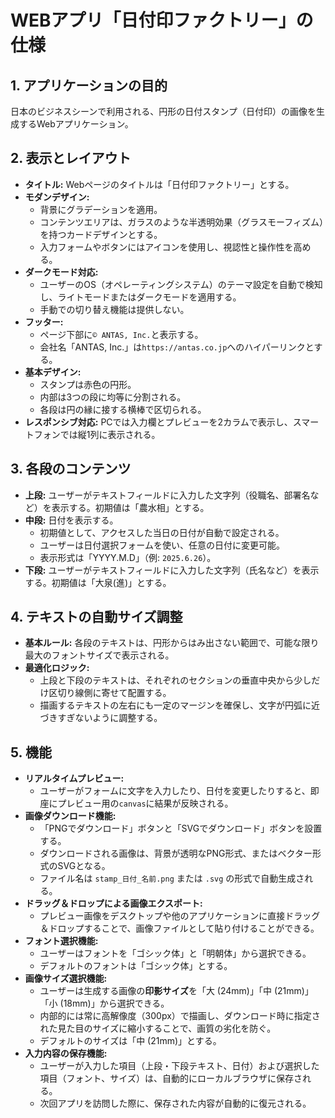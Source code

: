 # WEBアプリ「日付印ファクトリー」の仕様

## 1. アプリケーションの目的
日本のビジネスシーンで利用される、円形の日付スタンプ（日付印）の画像を生成するWebアプリケーション。

## 2. 表示とレイアウト
* **タイトル:** Webページのタイトルは「日付印ファクトリー」とする。
* **モダンデザイン:**
  * 背景にグラデーションを適用。
  * コンテンツエリアは、ガラスのような半透明効果（グラスモーフィズム）を持つカードデザインとする。
  * 入力フォームやボタンにはアイコンを使用し、視認性と操作性を高める。
* **ダークモード対応:**
  * ユーザーのOS（オペレーティングシステム）のテーマ設定を自動で検知し、ライトモードまたはダークモードを適用する。
  * 手動での切り替え機能は提供しない。
* **フッター:**
  * ページ下部に`© ANTAS, Inc.`と表示する。
  * 会社名「ANTAS, Inc.」は`https://antas.co.jp`へのハイパーリンクとする。
* **基本デザイン:**
  * スタンプは赤色の円形。
  * 内部は3つの段に均等に分割される。
  * 各段は円の縁に接する横棒で区切られる。
* **レスポンシブ対応:** PCでは入力欄とプレビューを2カラムで表示し、スマートフォンでは縦1列に表示される。

## 3. 各段のコンテンツ
* **上段:** ユーザーがテキストフィールドに入力した文字列（役職名、部署名など）を表示する。初期値は「農水相」とする。
* **中段:** 日付を表示する。
  * 初期値として、アクセスした当日の日付が自動で設定される。
  * ユーザーは日付選択フォームを使い、任意の日付に変更可能。
  * 表示形式は「YYYY.M.D」（例: `2025.6.26`）。
* **下段:** ユーザーがテキストフィールドに入力した文字列（氏名など）を表示する。初期値は「大泉(進)」とする。

## 4. テキストの自動サイズ調整
* **基本ルール:** 各段のテキストは、円形からはみ出さない範囲で、可能な限り最大のフォントサイズで表示される。
* **最適化ロジック:**
  * 上段と下段のテキストは、それぞれのセクションの垂直中央から少しだけ区切り線側に寄せて配置する。
  * 描画するテキストの左右にも一定のマージンを確保し、文字が円弧に近づきすぎないように調整する。

## 5. 機能
* **リアルタイムプレビュー:**
  * ユーザーがフォームに文字を入力したり、日付を変更したりすると、即座にプレビュー用の`canvas`に結果が反映される。
* **画像ダウンロード機能:**
  * 「PNGでダウンロード」ボタンと「SVGでダウンロード」ボタンを設置する。
  * ダウンロードされる画像は、背景が透明なPNG形式、またはベクター形式のSVGとなる。
  * ファイル名は `stamp_日付_名前.png` または `.svg` の形式で自動生成される。
* **ドラッグ＆ドロップによる画像エクスポート:**
  * プレビュー画像をデスクトップや他のアプリケーションに直接ドラッグ＆ドロップすることで、画像ファイルとして貼り付けることができる。
* **フォント選択機能:**
  * ユーザーはフォントを「ゴシック体」と「明朝体」から選択できる。
  * デフォルトのフォントは「ゴシック体」とする。
* **画像サイズ選択機能:**
  * ユーザーは生成する画像の**印影サイズ**を「大 (24mm)」「中 (21mm)」「小 (18mm)」から選択できる。
  * 内部的には常に高解像度（300px）で描画し、ダウンロード時に指定された見た目のサイズに縮小することで、画質の劣化を防ぐ。
  * デフォルトのサイズは「中 (21mm)」とする。
* **入力内容の保存機能:**
  * ユーザーが入力した項目（上段・下段テキスト、日付）および選択した項目（フォント、サイズ）は、自動的にローカルブラウザに保存される。
  * 次回アプリを訪問した際に、保存された内容が自動的に復元される。
